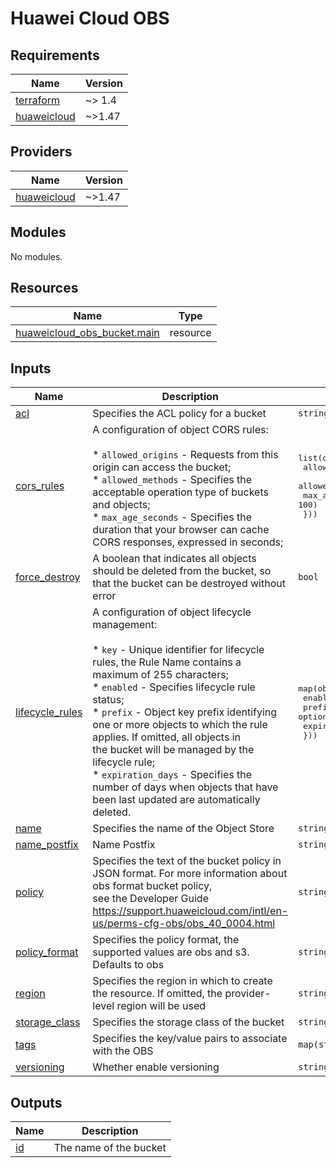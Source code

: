 # Huawei Cloud OBS
<!-- BEGIN_TF_DOCS -->
## Requirements

| Name | Version |
|------|---------|
| <a name="requirement_terraform"></a> [terraform](#requirement\_terraform) | ~> 1.4 |
| <a name="requirement_huaweicloud"></a> [huaweicloud](#requirement\_huaweicloud) | ~>1.47 |

## Providers

| Name | Version |
|------|---------|
| <a name="provider_huaweicloud"></a> [huaweicloud](#provider\_huaweicloud) | ~>1.47 |

## Modules

No modules.

## Resources

| Name | Type |
|------|------|
| [huaweicloud_obs_bucket.main](https://registry.terraform.io/providers/huaweicloud/huaweicloud/latest/docs/resources/obs_bucket) | resource |

## Inputs

| Name | Description | Type | Default | Required |
|------|-------------|------|---------|:--------:|
| <a name="input_acl"></a> [acl](#input\_acl) | Specifies the ACL policy for a bucket | `string` | `"private"` | no |
| <a name="input_cors_rules"></a> [cors\_rules](#input\_cors\_rules) | A configuration of object CORS rules:<br><br>  * `allowed_origins` - Requests from this origin can access the bucket;<br>  * `allowed_methods` - Specifies the acceptable operation type of buckets and objects;<br>  * `max_age_seconds` - Specifies the duration that your browser can cache CORS responses, expressed in seconds; | <pre>list(object({<br>    allowed_origins = list(string)<br>    allowed_methods = list(string)<br>    max_age_seconds = optional(number, 100)<br>  }))</pre> | `[]` | no |
| <a name="input_force_destroy"></a> [force\_destroy](#input\_force\_destroy) | A boolean that indicates all objects should be deleted from the bucket, so that the bucket can be destroyed without error | `bool` | `false` | no |
| <a name="input_lifecycle_rules"></a> [lifecycle\_rules](#input\_lifecycle\_rules) | A configuration of object lifecycle management:<br><br>  * `key` - Unique identifier for lifecycle rules, the Rule Name contains a maximum of 255 characters;<br>  * `enabled` - Specifies lifecycle rule status;<br>  * `prefix`  - Object key prefix identifying one or more objects to which the rule applies. If omitted, all objects in<br>    the bucket will be managed by the lifecycle rule;<br>  * `expiration_days` - Specifies the number of days when objects that have been last updated are automatically deleted. | <pre>map(object({<br>    enabled         = optional(bool, true)<br>    prefix          = optional(string, null)<br>    expiration_days = number<br>  }))</pre> | `{}` | no |
| <a name="input_name"></a> [name](#input\_name) | Specifies the name of the Object Store | `string` | n/a | yes |
| <a name="input_name_postfix"></a> [name\_postfix](#input\_name\_postfix) | Name Postfix | `string` | `null` | no |
| <a name="input_policy"></a> [policy](#input\_policy) | Specifies the text of the bucket policy in JSON format. For more information about obs format bucket policy,<br>  see the Developer Guide https://support.huaweicloud.com/intl/en-us/perms-cfg-obs/obs_40_0004.html | `string` | `null` | no |
| <a name="input_policy_format"></a> [policy\_format](#input\_policy\_format) | Specifies the policy format, the supported values are obs and s3. Defaults to obs | `string` | `null` | no |
| <a name="input_region"></a> [region](#input\_region) | Specifies the region in which to create the resource. If omitted, the provider-level region will be used | `string` | `null` | no |
| <a name="input_storage_class"></a> [storage\_class](#input\_storage\_class) | Specifies the storage class of the bucket | `string` | `"STANDARD"` | no |
| <a name="input_tags"></a> [tags](#input\_tags) | Specifies the key/value pairs to associate with the OBS | `map(string)` | `{}` | no |
| <a name="input_versioning"></a> [versioning](#input\_versioning) | Whether enable versioning | `string` | `false` | no |

## Outputs

| Name | Description |
|------|-------------|
| <a name="output_id"></a> [id](#output\_id) | The name of the bucket |
<!-- END_TF_DOCS -->
